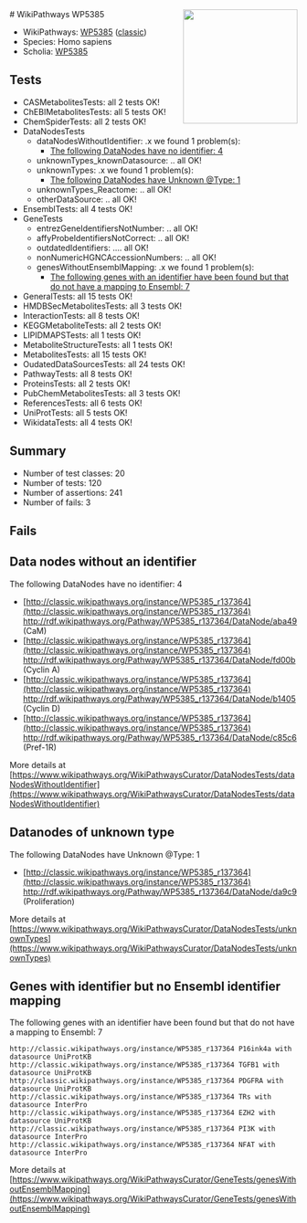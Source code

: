 <img style="float: right; width: 200px" src="https://upload.wikimedia.org/wikipedia/commons/thumb/8/83/Wplogo_with_text_500.png/640px-Wplogo_with_text_500.png" />
# WikiPathways WP5385

* WikiPathways: [WP5385](https://wikipathways.org/pathways/WP5385) ([classic](https://classic.wikipathways.org/instance/WP5385))
* Species: Homo sapiens
* Scholia: [WP5385](https://scholia.toolforge.org/wikipathways/WP5385)
## Tests
* CASMetabolitesTests: all 2 tests OK!
* ChEBIMetabolitesTests: all 5 tests OK!
* ChemSpiderTests: all 2 tests OK!
* DataNodesTests
    * dataNodesWithoutIdentifier: .x we found 1 problem(s):
        * [The following DataNodes have no identifier: 4](#d2d32fa3)
    * unknownTypes_knownDatasource: .. all OK!
    * unknownTypes: .x we found 1 problem(s):
        * [The following DataNodes have Unknown @Type: 1](#839973df)
    * unknownTypes_Reactome: .. all OK!
    * otherDataSource: .. all OK!
* EnsemblTests: all 4 tests OK!
* GeneTests
    * entrezGeneIdentifiersNotNumber: .. all OK!
    * affyProbeIdentifiersNotCorrect: .. all OK!
    * outdatedIdentifiers: .... all OK!
    * nonNumericHGNCAccessionNumbers: .. all OK!
    * genesWithoutEnsemblMapping: .x we found 1 problem(s):
        * [The following genes with an identifier have been found but that do not have a mapping to Ensembl: 7](#40286d89)
* GeneralTests: all 15 tests OK!
* HMDBSecMetabolitesTests: all 3 tests OK!
* InteractionTests: all 8 tests OK!
* KEGGMetaboliteTests: all 2 tests OK!
* LIPIDMAPSTests: all 1 tests OK!
* MetaboliteStructureTests: all 1 tests OK!
* MetabolitesTests: all 15 tests OK!
* OudatedDataSourcesTests: all 24 tests OK!
* PathwayTests: all 8 tests OK!
* ProteinsTests: all 2 tests OK!
* PubChemMetabolitesTests: all 3 tests OK!
* ReferencesTests: all 6 tests OK!
* UniProtTests: all 5 tests OK!
* WikidataTests: all 4 tests OK!


## Summary

* Number of test classes: 20
* Number of tests: 120
* Number of assertions: 241
* Number of fails: 3

## Fails

<a name="d2d32fa3" />

## Data nodes without an identifier

The following DataNodes have no identifier: 4

* [http://classic.wikipathways.org/instance/WP5385_r137364](http://classic.wikipathways.org/instance/WP5385_r137364) http://rdf.wikipathways.org/Pathway/WP5385_r137364/DataNode/aba49 (CaM)
* [http://classic.wikipathways.org/instance/WP5385_r137364](http://classic.wikipathways.org/instance/WP5385_r137364) http://rdf.wikipathways.org/Pathway/WP5385_r137364/DataNode/fd00b (Cyclin A)
* [http://classic.wikipathways.org/instance/WP5385_r137364](http://classic.wikipathways.org/instance/WP5385_r137364) http://rdf.wikipathways.org/Pathway/WP5385_r137364/DataNode/b1405 (Cyclin D)
* [http://classic.wikipathways.org/instance/WP5385_r137364](http://classic.wikipathways.org/instance/WP5385_r137364) http://rdf.wikipathways.org/Pathway/WP5385_r137364/DataNode/c85c6 (Pref-1R)


More details at [https://www.wikipathways.org/WikiPathwaysCurator/DataNodesTests/dataNodesWithoutIdentifier](https://www.wikipathways.org/WikiPathwaysCurator/DataNodesTests/dataNodesWithoutIdentifier)

<a name="839973df" />

## Datanodes of unknown type

The following DataNodes have Unknown @Type: 1

* [http://classic.wikipathways.org/instance/WP5385_r137364](http://classic.wikipathways.org/instance/WP5385_r137364) http://rdf.wikipathways.org/Pathway/WP5385_r137364/DataNode/da9c9 (Proliferation)


More details at [https://www.wikipathways.org/WikiPathwaysCurator/DataNodesTests/unknownTypes](https://www.wikipathways.org/WikiPathwaysCurator/DataNodesTests/unknownTypes)

<a name="40286d89" />

## Genes with identifier but no Ensembl identifier mapping

The following genes with an identifier have been found but that do not have a mapping to Ensembl: 7
```
http://classic.wikipathways.org/instance/WP5385_r137364 P16ink4a with datasource UniProtKB
http://classic.wikipathways.org/instance/WP5385_r137364 TGFB1 with datasource UniProtKB
http://classic.wikipathways.org/instance/WP5385_r137364 PDGFRA with datasource UniProtKB
http://classic.wikipathways.org/instance/WP5385_r137364 TRs with datasource InterPro
http://classic.wikipathways.org/instance/WP5385_r137364 EZH2 with datasource UniProtKB
http://classic.wikipathways.org/instance/WP5385_r137364 PI3K with datasource InterPro
http://classic.wikipathways.org/instance/WP5385_r137364 NFAT with datasource InterPro
```

More details at [https://www.wikipathways.org/WikiPathwaysCurator/GeneTests/genesWithoutEnsemblMapping](https://www.wikipathways.org/WikiPathwaysCurator/GeneTests/genesWithoutEnsemblMapping)

